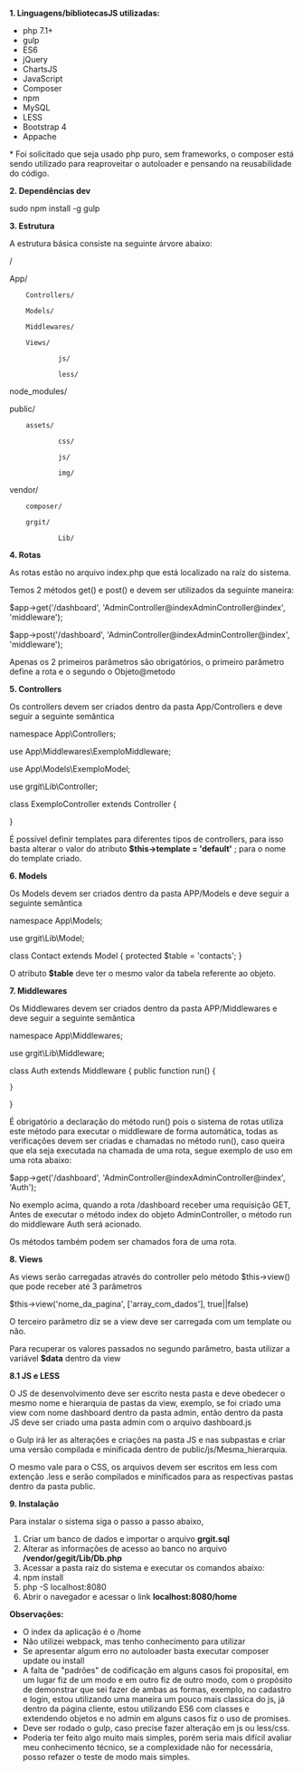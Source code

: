 **1. Linguagens/bibliotecasJS utilizadas:**

- php 7.1+
- gulp
- ES6
- jQuery
- ChartsJS
- JavaScript
- Composer
- npm
- MySQL
- LESS
- Bootstrap 4
- Appache

\* Foi solicitado que seja usado php puro, sem frameworks, o composer está sendo utilizado  para reaproveitar o autoloader e pensando na reusabilidade do código.


**2. Dependências dev**

sudo npm install -g gulp


**3. Estrutura**

A estrutura básica consiste na seguinte árvore abaixo:

/

App/

        Controllers/

        Models/

        Middlewares/

        Views/

                js/

                less/

node\_modules/

public/

        assets/

                css/

                js/

                img/

vendor/

        composer/

        grgit/

                Lib/


**4. Rotas**

As rotas estão no arquivo index.php que está localizado na raíz do sistema.

Temos 2 métodos get() e post() e devem ser utilizados da seguinte maneira:

$app->get('/dashboard', 'AdminController@indexAdminController@index', 'middleware');

$app->post('/dashboard', 'AdminController@indexAdminController@index', 'middleware');

Apenas os 2 primeiros parâmetros são obrigatórios, o primeiro parâmetro define a rota e o segundo o Objeto@metodo


**5. Controllers**

Os controllers devem ser criados dentro da pasta App/Controllers e deve seguir a seguinte semântica

namespace App\Controllers;

use App\Middlewares\ExemploMiddleware;

use App\Models\ExemploModel;

use grgit\Lib\Controller;

class ExemploController extends Controller
{

}

É possível definir templates para diferentes tipos de controllers, para isso basta alterar o valor do atributo **$this->template = 'default'** ; para o nome do template criado.


**6. Models**

Os Models devem ser criados dentro da pasta APP/Models e deve seguir a seguinte semântica

namespace App\Models;

use grgit\Lib\Model;

class Contact extends Model
{
    protected $table = 'contacts';
}

O atributo **$table** deve ter o mesmo valor da tabela referente ao objeto.


**7. Middlewares**

Os Middlewares devem ser criados dentro da pasta APP/Middlewares e deve seguir a seguinte semântica

namespace App\Middlewares;

use grgit\Lib\Middleware;

class Auth extends Middleware
{
    public function run()
    {
    
    }
}

É obrigatório a declaração do método run() pois o sistema de rotas utiliza este método para executar o middleware de forma automática, todas as verificações devem ser criadas e chamadas no método run(), caso queira que ela seja executada na chamada de uma rota, segue exemplo de uso em uma rota abaixo:

$app->get('/dashboard', 'AdminController@indexAdminController@index', 'Auth');

No exemplo acima, quando a rota /dashboard receber uma requisição GET, Antes de executar o método index do objeto AdminController, o método run do middleware Auth será acionado.

Os métodos também podem ser chamados fora de uma rota.


**8. Views**

As views serão carregadas através do controller pelo método $this→view() que pode receber até 3 parâmetros

$this->view('nome_da_pagina', ['array_com_dados'], true||false)

O terceiro parâmetro diz se a view deve ser carregada  com um template ou não.

Para recuperar os valores passados no segundo parâmetro, basta utilizar a variável **$data** dentro da view


**8.1 JS e LESS**

O JS de desenvolvimento deve ser escrito nesta pasta e deve obedecer o mesmo nome e hierarquia de pastas da view, exemplo, se foi criado uma view com nome dashboard dentro da pasta admin, então dentro da pasta JS deve ser criado uma pasta admin com o arquivo dashboard.js

o Gulp irá ler as alterações e criações na pasta JS e nas subpastas e criar uma versão compilada e minificada dentro de public/js/Mesma\_hierarquia.

O mesmo vale para o CSS, os arquivos devem ser escritos em less com extenção .less e serão compilados e minificados para as respectivas pastas dentro da pasta public.


**9. Instalação**

Para instalar o sistema siga o passo a passo abaixo,

1. Criar um  banco de dados e importar o arquivo **grgit.sql**
2. Alterar as informações de acesso ao banco no arquivo **/vendor/gegit/Lib/Db.php**
3. Acessar a pasta raíz do sistema e executar os comandos abaixo:
  1. npm install
  2. php -S localhost:8080
4. Abrir o navegador e acessar o link **localhost:8080/home**


**Observações:**

- O index da aplicação é o /home
- Não utilizei webpack, mas tenho conhecimento para utilizar
- Se apresentar algum erro no autoloader basta executar composer update ou install
- A falta de &quot;padrões&quot; de codificação em alguns casos foi proposital, em um lugar fiz de um modo e em outro fiz de outro modo, com o propósito de demonstrar que sei fazer de ambas as formas, exemplo, no cadastro e login, estou utilizando uma maneira um pouco mais classica do js, já dentro da página cliente, estou utilizando ES6 com classes e extendendo objetos e no admin em alguns casos fiz o uso de promises.
- Deve ser rodado o gulp, caso precise fazer alteração em js ou less/css.
- Poderia ter feito algo muito mais simples, porém seria mais difícil avaliar meu conhecimento técnico, se a complexidade não for necessária, posso refazer o teste de modo mais simples.
